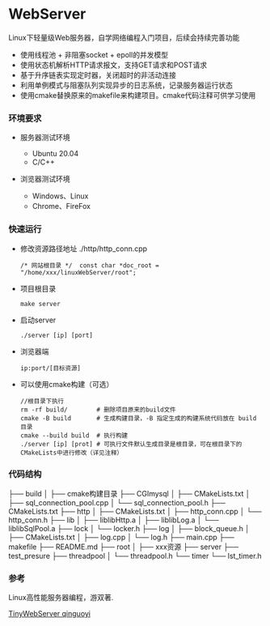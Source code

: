 # WebServer

Linux下轻量级Web服务器，自学网络编程入门项目，后续会持续完善功能
* 使用线程池 + 非阻塞socket + epoll的并发模型
* 使用状态机解析HTTP请求报文，支持GET请求和POST请求
* 基于升序链表实现定时器，关闭超时的非活动连接
* 利用单例模式与阻塞队列实现异步的日志系统，记录服务器运行状态
* 使用cmake替换原来的makefile来构建项目。cmake代码注释可供学习使用


### 环境要求

* 服务器测试环境
   * Ubuntu 20.04
   * C/C++
  
* 浏览器测试环境
	* Windows、Linux
	* Chrome、FireFox

### 快速运行

* 修改资源路径地址      ./http/http_conn.cpp
  
  ``` 
  /* 网站根目录 */  const char *doc_root = "/home/xxx/linuxWebServer/root";
  ```
  
 * 项目根目录
 
    ``` 
    make server
    ```
 * 启动server
 
    ``` 
    ./server [ip] [port]
    ```
 * 浏览器端
 
   ```
   ip:port/[目标资源]
   ```
 * 可以使用cmake构建（可选）
   ```
   //根目录下执行
   rm -rf build/        # 删除项目原来的build文件
   cmake -B build       # 生成构建目录，-B 指定生成的构建系统代码放在 build 目录
   cmake --build build  # 执行构建
   ./server [ip] [prot] # 可执行文件默认生成目录是根目录，可在根目录下的CMakeLists中进行修改（详见注释）
   ```

### 代码结构

├── build 
│   ├── cmake构建目录
├── CGImysql
│   ├── CMakeLists.txt
│   ├── sql_connection_pool.cpp
│   └── sql_connection_pool.h
├── CMakeLists.txt
├── http
│   ├── CMakeLists.txt
│   ├── http_conn.cpp
│   └── http_conn.h
├── lib
│   ├── liblibHttp.a
│   ├── liblibLog.a
│   └── liblibSqlPool.a
├── lock
│   └── locker.h
├── log
│   ├── block_queue.h
│   ├── CMakeLists.txt
│   ├── log.cpp
│   └── log.h
├── main.cpp
├── makefile
├── README.md
├── root
│   ├── xxx资源
├── server
├── test_presure
├── threadpool
│   └── threadpool.h
└── timer
    └── lst_timer.h


### 参考

Linux高性能服务器编程，游双著.

[TinyWebServer  qinguoyi]([链接地址](https://github.com/qinguoyi/TinyWebServer#%E6%A6%82%E8%BF%B0)) 
